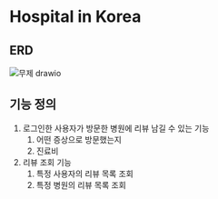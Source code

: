 # Hospital in Korea

## ERD
![무제 drawio](https://user-images.githubusercontent.com/96342941/206075787-6c34a13f-5cb7-4210-8b32-14dce22ef8ab.png)

## 기능 정의

1. 로그인한 사용자가 방문한 병원에 리뷰 남길 수 있는 기능
    1. 어떤 증상으로 방문했는지
    2. 진료비
2. 리뷰 조회 기능
    1. 특정 사용자의 리뷰 목록 조회
    2. 특정 병원의 리뷰 목록 조회
